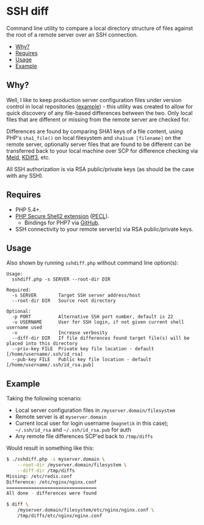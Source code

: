 # SSH diff

Command line utility to compare a local directory structure of files against the root of a remote server over an SSH connection.

- [Why?](#why)
- [Requires](#requires)
- [Usage](#usage)
- [Example](#example)

## Why?

Well, I like to keep production server configuration files under version control in local repositories ([example](https://github.com/magnetikonline/webserverinstall.ubuntu12.04/tree/master/00root)) - this utility was created to allow for quick discovery of any file-based differences between the two. Only local files that are different or missing from the remote server are checked for.

Differences are found by comparing SHA1 keys of a file content, using PHP's `sha1_file()` on local filesystem and `sha1sum [filename]` on the remote server, optionally server files that are found to be different can be transferred back to your local machine over SCP for difference checking via [Meld](http://meldmerge.org/), [KDiff3](http://kdiff3.sourceforge.net/), etc.

All SSH authorization is via RSA public/private keys (as should be the case with any SSH).

## Requires

- PHP 5.4+.
- [PHP Secure Shell2 extension](http://php.net/manual/en/book.ssh2.php) ([PECL](https://pecl.php.net/package/ssh2)).
	- Bindings for PHP7 via [GitHub](https://github.com/php/pecl-networking-ssh2).
- SSH connectivity to your remote server(s) via RSA public/private keys.

## Usage

Also shown by running `sshdiff.php` without command line option(s):

```
Usage:
  sshdiff.php -s SERVER --root-dir DIR

Required:
  -s SERVER        Target SSH server address/host
  --root-dir DIR   Source root directory

Optional:
  -p PORT          Alternative SSH port number, default is 22
  -u USERNAME      User for SSH login, if not given current shell username used
  -v               Increase verbosity
  --diff-dir DIR   If file differences found target file(s) will be placed into this directory
  --priv-key FILE  Private key file location - default [/home/username/.ssh/id_rsa]
  --pub-key FILE   Public key file location - default [/home/username/.ssh/id_rsa.pub]
```

## Example

Taking the following scenario:

- Local server configuration files in `/myserver.domain/filesystem`
- Remote server is at `myserver.domain`
- Current local user for login username (`magnetik` in this case); `~/.ssh/id_rsa` and `~/.ssh/id_rsa.pub` for auth
- Any remote file differences SCP'ed back to `/tmp/diffs`

Would result in something like this:

```sh
$ ./sshdiff.php -s myserver.domain \
	--root-dir /myserver.domain/filesystem \
	--diff-dir /tmp/diffs
Missing: /etc/redis.conf
Difference: /etc/nginx/nginx.conf
=================================
All done - differences were found

$ diff \
	/myserver.domain/filesystem/etc/nginx/nginx.conf \
	/tmp/diffs/etc/nginx/nginx.conf
```
